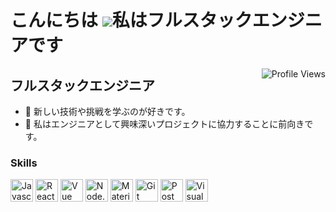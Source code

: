 こんにちは ![](https://user-images.githubusercontent.com/18350557/176309783-0785949b-9127-417c-8b55-ab5a4333674e.gif)私はフルスタックエンジニアです
============================================================================================================================
<img src="https://komarev.com/ghpvc/?username=epitt92&label=PROFILE+VIEWS" alt="Profile Views" align="right">

フルスタックエンジニア
-----------------

* 🧠  新しい技術や挑戦を学ぶのが好きです。
* 🤝  私はエンジニアとして興味深いプロジェクトに協力することに前向きです。

### Skills

<p align="left">
<a href="#" target="_blank" rel="noreferrer"><img src="https://raw.githubusercontent.com/danielcranney/readme-generator/main/public/icons/skills/javascript-colored.svg" width="36" height="36" alt="Javascript" /></a>
<a href="#" target="_blank" rel="noreferrer"><img src="https://raw.githubusercontent.com/danielcranney/readme-generator/main/public/icons/skills/react-colored.svg" width="36" height="36" alt="React/React Hook" /></a>
<a href="#" target="_blank" rel="noreferrer"><img src="https://raw.githubusercontent.com/danielcranney/readme-generator/main/public/icons/skills/vuejs-colored.svg" width="36" height="36" alt="Vue" /></a>
<a href="#" target="_blank" rel="noreferrer"><img src="https://raw.githubusercontent.com/danielcranney/readme-generator/main/public/icons/skills/nodejs-colored.svg" width="36" height="36" alt="Node.js" /></a>
<a href="#"><img alt="Material Design" src="https://img.shields.io/badge/Material%20Design-0081CB.svg?logo=material-design&logoColor=white" width="36" height="36"></a>
<a href="#"><img alt="Git" src="https://img.shields.io/badge/Git-F05033.svg?logo=git&logoColor=white" width="36" height="36"></a>
<a href="#"><img alt="Postman" src="https://img.shields.io/badge/Postman-FF6C37?logo=postman&logoColor=white" width="36" height="36"></a>
<a href="#"><img alt="Visual Studio Code" src="https://img.shields.io/badge/Visual%20Studio%20Code-0078d7.svg?logo=visual-studio-code&logoColor=white" width="36" height="36"></a>


